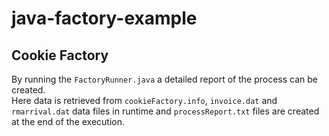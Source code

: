 # java-factory-example
## Cookie Factory
By running the `FactoryRunner.java` a detailed report of the process can be created.  
Here data is retrieved from `cookieFactory.info`, `invoice.dat` and `rmarrival.dat` data files in runtime and `processReport.txt` files are created at the end of the execution.
